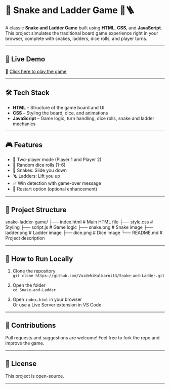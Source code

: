# 🎲 Snake and Ladder Game 🐍🪜

A classic **Snake and Ladder Game** built using **HTML**, **CSS**, and **JavaScript**. This project simulates the traditional board game experience right in your browser, complete with snakes, ladders, dice rolls, and player turns.

---

## 🚀 Live Demo

🔗 [Click here to play the game](https://vaidehikulkarni13.github.io/Snake-and-Ladder/)  

---

## 🛠️ Tech Stack

- **HTML** – Structure of the game board and UI
- **CSS** – Styling the board, dice, and animations
- **JavaScript** – Game logic, turn handling, dice rolls, snake and ladder mechanics

---

## 🎮 Features

- 🎯 Two-player mode (Player 1 and Player 2)
- 🎲 Random dice rolls (1–6)
- 🐍 Snakes: Slide you down
- 🪜 Ladders: Lift you up
- ✅ Win detection with game-over message
- 🔁 Restart option (optional enhancement)

---

## 📂 Project Structure
snake-ladder-game/
├── index.html # Main HTML file
├── style.css # Styling
├── script.js # Game logic
├── snake.png # Snake image
├── ladder.png # Ladder image
├── dice.png # Dice image
└── README.md # Project description


---

## 🔧 How to Run Locally

1. Clone the repository  
   `git clone https://github.com/VaidehiKulkarni13/Snake-and-Ladder.git`

2. Open the folder  
   `cd Snake-and-Ladder`

3. Open `index.html` in your browser  
   Or use a Live Server extension in VS Code

---

## 🤝 Contributions

Pull requests and suggestions are welcome! Feel free to fork the repo and improve the game.

---

## 📄 License

This project is open-source.

---


